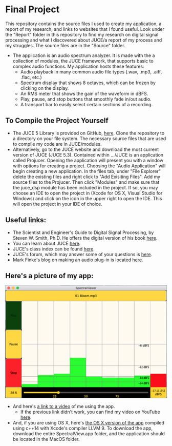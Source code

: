# Final Project
This repository contains the source files I used to create my application, a report of my research, and links to websites that I found useful. Look under the "Report" folder in this repository to find my research on digital signal processing and what I discovered about JUCE/a report of my process and my struggles. The source files are in the "Source" folder.

* The application is an audio spectrum analyzer. It is made with the a collection of modules, the JUCE framework, that supports basic to complex audio functions. My application hosts these features:
    * Audio playback in many common audio file types (.wav, .mp3, .aiff, .flac, etc.)
    * Spectrum display that shows 8 octaves, which can be frozen by clicking on the display.
    * An RMS meter that shows the gain of the waveform in dBFS.
    * Play, pause, and stop buttons that smoothly fade in/out audio.
    * A transport bar to easily select certain sections of a recording.

## To Compile the Project Yourself
* The JUCE 5 Library is provided on GitHub, [here](https://github.com/WeAreROLI/JUCE "JUCE 5 Library on GitHub"). Clone the repository to a directory on your file system. The necessary source files that are used to compile my code are in JUCE/modules.
* Alternatively, go to the JUCE website and download the most current version of JUCE (JUCE 5.3). Contained within .../JUCE is an application called Projucer. Opening the application will present you with a window with options for creating a project. Choosing the "Audio Application" will begin creating a new application. In the files tab, under "File Explorer" delete the existing files and right click to "Add Exisiting Files". Add my source files to the Projucer. Then click "Modules" and make sure that the juce_dsp module has been included in the project. If so, you may choose an IDE to open the project in (Xcode for OS X, Visual Studio for Windows) and click on the icon in the upper right to open the IDE. This will open the project in your IDE of choice.

## Useful links:
* The Scientist and Engineer's Guide to Digital Signal Processing, by Steven W. Smith, Ph.D. He offers the digital version of his book [here](http://dspguide.com/pdfbook.htm "The Scientist and Engineer's Guide to Digital Signal Processing's Table of Content").
* You can learn about JUCE [here](https://juce.com/ "JUCE | JUCE").
* JUCE's class index can be found [here](https://docs.juce.com/master/classes.html "JUCE: Class Index").
* JUCE's forum, which may answer some of your questions is [here](https://forum.juce.com/ "JUCE: Forum").
* Mark Finke's blog on making an audio plug-in is located [here](http://www.martin-finke.de/blog/tags/making_audio_plugins.html "Mark Finke's Blog").

## Here's a picture of my app:
![Spectrum Analysis](MyGUI.png)
* And here's [a link to a video](https://drive.google.com/file/d/15JP6mvoeYjkq1Pq9BZY8vbRnD7ocD0UC/view?usp=sharing "Google Drive Movie") of me using the app. 
    * If the previous link didn't work, you can find my video on YouTube [here](https://www.youtube.com/watch?v=PXtUD59HWoY&feature=youtu.be "App Demo").
* And, if you are using OS X, here's [the OS X version of the app](https://drive.google.com/drive/folders/1QNt7Qeyj8qh5hkbJtLkiXDZrUTzV-Fpw?usp=sharing "Google Drive App") compiled using c++14 with Xcode's compiler LLVM 9. To download the app, download the entire SpectralView.app folder, and the application should be located in the MacOS folder.
